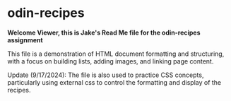 # odin-recipes
**Welcome Viewer, this is Jake's Read Me file for the odin-recipes assignment**

This file is a demonstration of HTML document formatting and structuring, with a focus on building lists, adding images, and linking page content.

Update (9/17/2024): The file is also used to practice CSS concepts, particularly using external css to control the formatting and display of the recipes.